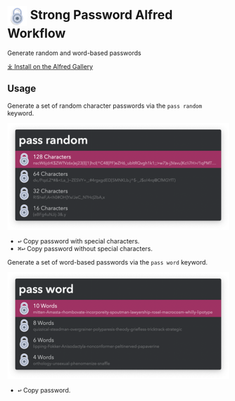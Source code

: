 # <img src='Workflow/icon.png' width='45' align='center' alt='icon'> Strong Password Alfred Workflow

Generate random and word-based passwords

[⤓ Install on the Alfred Gallery](https://alfred.app/workflows/vitor/strong-password)

## Usage

Generate a set of random character passwords via the `pass random` keyword.

![Generated random passwords](Workflow/images/about/random.png)

* <kbd>↩</kbd> Copy password with special characters.
* <kbd>⌘</kbd><kbd>↩</kbd> Copy password without special characters.

Generate a set of word-based passwords via the `pass word` keyword.

![Generated word-based passwords](Workflow/images/about/word.png)

* <kbd>↩</kbd> Copy password.
